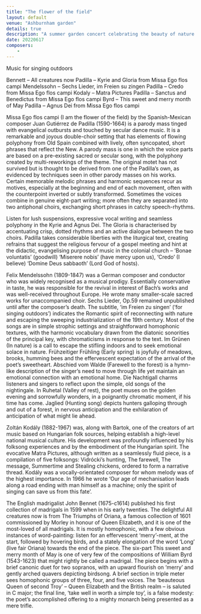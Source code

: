 ```yaml
---
title: "The flower of the field"
layout: default
venue: "Ashburnham garden"
details: true
description: "A summer garden concert celebrating the beauty of nature and the transient nature of life through choral music."
date: 20220617
composers:
    - 
---
```


Music for singing outdoors

Bennett – All creatures now
Padilla – Kyrie and Gloria from Missa Ego flos campi
Mendelssohn – Sechs Lieder, im Freien su zingen
Padilla – Credo from Missa Ego flos campi
Kodaly – Matra Pictures
Padilla – Sanctus and Benedictus from Missa Ego flos campi
Byrd – This sweet and merry month of May
Padilla – Agnus Dei from Missa Ego flos campi

Missa Ego flos campi (I am the flower of the field) by the Spanish-Mexican composer Juan Gutiérrez de Padilla (1590-1664) is a parody mass tinged with evangelical outbursts and touched by secular dance music. It is a remarkable and joyous double-choir setting that has elements of flowing polyphony from Old Spain combined with lively, often syncopated, short phrases that reflect the New. A parody mass is one in which the voice parts are based on a pre-existing sacred or secular song, with the polyphony created by multi-reworkings of the theme. The original motet has not survived but is thought to be derived from one of the Padilla’s own, as evidenced by techniques seen in other parody masses on his works. Certain memorable melodic phrases and harmonic sequences recur as motives, especially at the beginning and end of each movement, often with the counterpoint inverted or subtly transformed. Sometimes the voices combine in genuine eight-part writing; more often they are separated into two antiphonal choirs, exchanging short phrases in catchy speech-rhythms.

Listen for lush suspensions, expressive vocal writing and seamless polyphony in the Kyrie and Agnus Dei. The Gloria is characterised by accentuating crisp, dotted rhythms and an active dialogue between the two choirs. Padilla takes considerable liberties with the liturgical text, creating refrains that suggest the religious fervour of a gospel meeting and hint at the didactic, evangelising purpose of music in the colonial church – ‘Bonae voluntatis’ (goodwill) ‘Miserere nobis’ (have mercy upon us), ‘Credo’ (I believe) ‘Domine Deus sabbaoth’ (Lord God of hosts).

Felix Mendelssohn (1809-1847) was a German composer and conductor who was widely recognised as a musical prodigy. Essentially conservative in taste, he was responsible for the revival in interest of Bach’s works and was well-received throughout Europe. He wrote many smaller-scale sacred works for unaccompanied choir. Sechs Lieder, Op.59 remained unpublished until after the composer’s death. The subtitle, ‘im Freien zu singen’ (‘for singing outdoors’) indicates the Romantic spirit of reconnecting with nature and escaping the sweeping industrialization of the 19th century. Most of the songs are in simple strophic settings and straightforward homophonic textures, with the harmonic vocabulary drawn from the diatonic sonorities of the principal key, with chromaticisms in response to the text. Im Grünen (In nature) is a call to escape the stifling indoors and to seek emotional solace in nature. Frühzeitiger Frühling (Early spring) is joyfully of meadows, brooks, humming bees and the effervescent expectation of the arrival of the poet’s sweetheart. Abschied vom Walde (Farewell to the forest) is a hymn-like description of the singer’s need to move through life yet maintain an emotional connection with an emotional home. Die Nachtigall charms listeners and singers to reflect upon the simple, old songs of the nightingale. In Ruhetal (Valley of rest), the poet muses on the golden evening and sorrowfully wonders, in a poignantly chromatic moment, if his time has come. Jaglied (Hunting song) depicts hunters galloping through and out of a forest, in nervous anticipation and the exhilaration of anticipation of what might lie ahead.

Zoltán Kodály (1882-1967) was, along with Bartok, one of the creators of art music based on Hungarian folk sources, helping establish a high-level national musical culture. His development was profoundly influenced by his folksong experiences and by the embodiment of the Hungarian spirit. The evocative Matra Pictures, although written as a seamlessly fluid piece, is a compilation of five folksongs: Vidrócki’s hunting, The farewell, The message, Summertime and Stealing chickens, ordered to form a narrative thread. Kodály was a vocally-orientated composer for whom melody was of the highest importance. In 1966 he wrote ‘Our age of mechanisation leads along a road ending with man himself as a machine; only the spirit of singing can save us from this fate’.

The English madrigalist John Bennet (1675-c1614) published his first collection of madrigals in 1599 when in his early twenties. The delightful All creatures now is from The Triumphs of Oriana, a famous collection of 1601 commissioned by Morley in honour of Queen Elizabeth, and it is one of the most-loved of all madrigals. It is mostly homophonic, with a few obvious instances of word-painting: listen for an effervescent ‘merry’-ment, at the start, followed by hovering birds, and a stately elongation of the word ‘Long’ (live fair Oriana) towards the end of the piece. The six-part This sweet and merry month of May is one of very few of the compositions of William Byrd (1543-1623) that might rightly be called a madrigal. The piece begins with a brief canonic duet for two sopranos, with an upward flourish on ‘merry’ and gently arched quavers depicting birdsong. A brief section in triple meter sees homophonic groups of three, four, and five voices. The ‘beauteous Queen of second Troy’ – Queen Elizabeth and the British realm – is saluted in C major; the final line, ‘take well in worth a simple toy’, is a false modesty: the poet’s accomplished offering to a mighty monarch being presented as a mere trifle.

